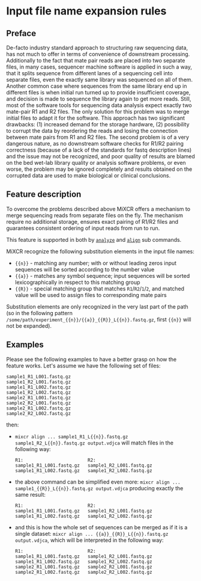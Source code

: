 # Input file name expansion rules

## Preface

De-facto industry standard approach to structuring raw sequencing data, has not much to offer in terms of convenience of downstream processing. Additionally to the fact that mate pair reads are placed into two separate files, in many cases, sequencer machine software is applied in such a way, that it splits sequence from different lanes of a sequencing cell into separate files, even the exactly same library was sequenced on all of them. Another common case where sequences from the same library end up in different files is when initial run turned up to provide insufficient coverage, and decision is made to sequence the library again to get more reads. Still, most of the software tools for sequencing data analysis expect exactly two mate-pair R1 and R2 files. The only solution for this problem was to merge initial files to adapt it for the software. This approach has two significant drawbacks: (1) increased demand for the storage hardware, (2) possibility to corrupt the data by reordering the reads and losing the connection between mate pairs from R1 and R2 files. The second problem is of a very dangerous nature, as no downstream software checks for R1/R2 pairing correctness (because of a lack of the standards for fastq description lines) and the issue may not be recognized, and poor quality of results are blamed on the bed wet-lab library quality or analysis software problems, or even worse, the problem may be ignored completely and results obtained on the corrupted data are used to make biological or clinical conclusions.

## Feature description

To overcome the problems described above MiXCR offers a mechanism to merge sequencing reads from separate files on the fly. The mechanism require no additional storage, ensures exact pairing of R1/R2 files and guarantees consistent ordering of input reads from run to run.

This feature is supported in both by [`analyze`](./mixcr-analyze.md) and [`align`](./mixcr-align.md) sub commands.

MiXCR recognize the following substitution elements in the input file names:

  - `{{n}}` - matching any number; with or without leading zeros input sequences will be sorted according to the number value
  - `{{a}}` - matches any symbol sequence; input sequences will be sorted lexicographically in respect to this matching group
  - `{{R}}` - special matching group that matches `R1`/`R2`/`1`/`2`, and matched value will be used to assign files to corresponding mate pairs

Substitution elements are only recognized in the very last part of the path (so in the following pattern  `/some/path/experiment_{{n}}/{{a}}_{{R}}_L{{n}}.fastq.gz`, first `{{n}}` will not be expanded).  

## Examples

Please see the following examples to have a better grasp on how the feature works. Let's assume we have the following set of files:

```
sample1_R1_L001.fastq.gz
sample1_R2_L001.fastq.gz
sample1_R1_L002.fastq.gz
sample1_R2_L002.fastq.gz
sample2_R1_L001.fastq.gz
sample2_R2_L001.fastq.gz
sample2_R1_L002.fastq.gz
sample2_R2_L002.fastq.gz
```

then:

  - `mixcr align ... sample1_R1_L{{n}}.fastq.gz sample1_R2_L{{n}}.fastq.gz output.vdjca` will match files in the following way:
      
    ```
    R1:                        R2:
    sample1_R1_L001.fastq.gz   sample1_R2_L001.fastq.gz
    sample1_R1_L002.fastq.gz   sample1_R2_L002.fastq.gz
    ```

  - the above command can be simplified even more: `mixcr align ... sample1_{{R}}_L{{n}}.fastq.gz output.vdjca` producing exactly the same result:
      
    ```
    R1:                        R2:
    sample1_R1_L001.fastq.gz   sample1_R2_L001.fastq.gz
    sample1_R1_L002.fastq.gz   sample1_R2_L002.fastq.gz
    ```

  - and this is how the whole set of sequences can be merged as if it is a single dataset: `mixcr align ... {{a}}_{{R}}_L{{n}}.fastq.gz output.vdjca`, which will be interpreted in the following way: 

    ```
    R1:                        R2:
    sample1_R1_L001.fastq.gz   sample1_R2_L001.fastq.gz
    sample1_R1_L002.fastq.gz   sample1_R2_L002.fastq.gz
    sample2_R1_L001.fastq.gz   sample2_R2_L001.fastq.gz
    sample2_R1_L002.fastq.gz   sample2_R2_L002.fastq.gz
    ```

